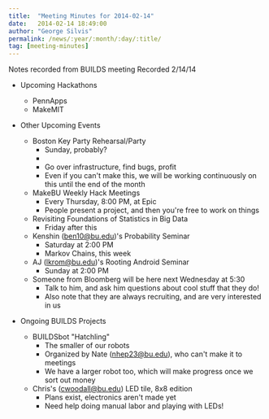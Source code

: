 ```yaml
---
title:  "Meeting Minutes for 2014-02-14"
date:   2014-02-14 18:49:00
author: "George Silvis"
permalink: /news/:year/:month/:day/:title/
tag: [meeting-minutes]
---
```


Notes recorded from BUILDS meeting
Recorded 2/14/14

<!-- more -->

- Upcoming Hackathons
  - PennApps
  - MakeMIT

- Other Upcoming Events
  - Boston Key Party Rehearsal/Party
    - Sunday, probably?
    - 
    - Go over infrastructure, find bugs, profit
    - Even if you can't make this, we will be working continuously on this
      until the end of the month
  - MakeBU Weekly Hack Meetings
    - Every Thursday, 8:00 PM, at Epic
    - People present a project, and then you're free to work on things
  - Revisiting Foundations of Statistics in Big Data
    - Friday after this
  - Kenshin (ben10@bu.edu)'s Probability Seminar
    - Saturday at 2:00 PM
    - Markov Chains, this week
  - AJ (lkrom@bu.edu)'s Rooting Android Seminar
    - Sunday at 2:00 PM
  - Someone from Bloomberg will be here next Wednesday at 5:30
    - Talk to him, and ask him questions about cool stuff that they do!
    - Also note that they are always recruiting, and are very interested in us

- Ongoing BUILDS Projects
  - BUILDSbot "Hatchling"
    - The smaller of our robots
    - Organized by Nate (nhep23@bu.edu), who can't make it to meetings
    - We have a larger robot too, which will make progress once we sort out money
  - Chris's (cwoodall@bu.edu) LED tile, 8x8 edition
    - Plans exist, electronics aren't made yet
    - Need help doing manual labor and playing with LEDs!